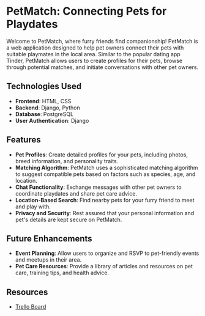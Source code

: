 # PetMatch: Connecting Pets for Playdates

Welcome to PetMatch, where furry friends find companionship! PetMatch is a web application designed to help pet owners connect their pets with suitable playmates in the local area. Similar to the popular dating app Tinder, PetMatch allows users to create profiles for their pets, browse through potential matches, and initiate conversations with other pet owners.

## Technologies Used

- **Frontend**: HTML, CSS
- **Backend**: Django, Python
- **Database**: PostgreSQL
- **User Authentication**: Django

## Features

- **Pet Profiles**: Create detailed profiles for your pets, including photos, breed information, and personality traits.
- **Matching Algorithm**: PetMatch uses a sophisticated matching algorithm to suggest compatible pets based on factors such as species, age, and location.
- **Chat Functionality**: Exchange messages with other pet owners to coordinate playdates and share pet care advice.
- **Location-Based Search**: Find nearby pets for your furry friend to meet and play with.
- **Privacy and Security**: Rest assured that your personal information and pet's details are kept secure on PetMatch.

## Future Enhancements

- **Event Planning**: Allow users to organize and RSVP to pet-friendly events and meetups in their area.
- **Pet Care Resources**: Provide a library of articles and resources on pet care, training tips, and health advice.

## Resources

- [Trello Board](https://trello.com/b/0Hqs7q0c/petmatch)